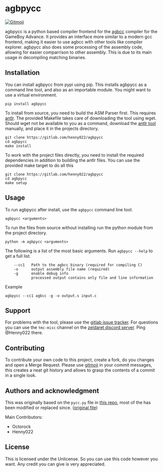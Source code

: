 # agbpycc
<a href="https://gitmoji.dev">
  <img src="https://img.shields.io/badge/gitmoji-%20😜%20😍-FFDD67.svg?style=flat-square" alt="Gitmoji">
</a>

agbpycc is a python based compiler frontend for the [agbcc](https://github.com/pret/agbcc) compiler for the GameBoy Advance.
It provides an interface more similar to a modern gcc frontend, making it easier to use agbcc with other tools like compiler explorer.
agbpycc also does some processing of the assembly code, allowing for easier comparrison to other assembly.
This is due to its main usage in decompiling matching binaries.

## Installation
You can install agbpycc from pypi using pip.
This installs agbpycc as a command line tool, and also as an importable module.
You might want to use a virtual environment.
```shell script
pip install agbpycc
```

To install from source, you need to build the ASM Parser first.
This requires [antlr](https://www.antlr.org/).
The provided Makefile takes care of downloading the tool using wget.
Should wget not be available to you as a command, download the [antlr tool](https://www.antlr.org/download/antlr-4.9.2-complete.jar) manually, and place it in the projects directory.
```shell script
git clone https://gitlab.com/henny022/agbpycc
cd agbpycc
make install
```

To work with the project files directly, you need to install the required dependencies in addition to building the antlr files.
You can use the provided make target to do all this
```shell script
git clone https://gitlab.com/henny022/agbpycc
cd agbpycc
make setup
```

## Usage
To run agbpycc after install, use the `agbpycc` command line tool.
```shell script
agbpycc <arguments>
```
To run the files from source without installing run the python module from the project directory.
```shell script
python -m agbpycc <arguments>
```

The following is a list of the most basic arguments.
Run `agbpycc --help` to get a full list.
```
    --cc1   Path to the agbcc binary (required for compiling C)
    -o      output assembly file name (required)
    -g      enable debug info
            processed output contains only file and line information
```
Example
```shell script
agbpycc --cc1 agbcc -g -o output.s input.c
```

## Support
For problems with the tool, please use the [gitlab issue tracker](https://gitlab.com/henny022/agbpycc/-/issues).
For questions you can use the `tmc-misc` channel on the [zeldaret discord server](https://discord.zelda64.dev/).
Ping @Henny022 there.

## Contributing
To contribute your own code to this project, create a fork, do you changes and open a Merge Request.
Please use [gitmoji](https://gitmoji.dev/) in your commit messages, this creates a neat git history and allows to grasp the contents of a commit in a single look.

## Authors and acknowledgment
This was originally based on the `pycc.py` file in [this repo](https://github.com/SBird1337/cexplore), most of the has been modified or replaced since. ([original file](https://github.com/SBird1337/cexplore/blob/c8afb6bb4013d98e51487d6b2614f9d4ef9148cc/pycc.py))

Main Contributors:
- Octorock
- Henny022

## License
This is licensed under the Unlicense.
So you can use this code however you want.
Any credit you can give is very appreciated.
